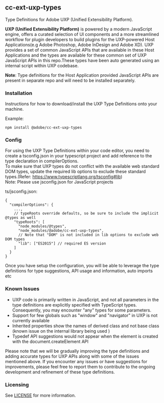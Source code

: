 ## cc-ext-uxp-types

Type Definitions for Adobe UXP (Unified Extensibility Platform).


**UXP (Unified Extensibility Platform)** is powered by a modern JavaScript engine, offers a curated selection of UI components and a more streamlined workflow for plugin developers to build plugins for the UXP-powered Host Applications(e.g Adobe Photoshop, Adobe InDesign and Adobe XD).
UXP provides a set of common JavaScript APIs that are available in these Host Applications and the types are available for these common set of UXP JavaScript APIs in this repo.These types have been auto generated using an internal script within UXP codebase.

**Note**: Type definitions for the Host Application provided JavaScript APIs are present in separate repo and will need to be installed separately.

### Installation

Instructions for how to download/install the UXP Type Definitions onto your machine.

Example:
```
npm install @adobe/cc-ext-uxp-types
```

### Config
For using the UXP Type Definitions within your code editor, you need to create a tsconfig.json in your typescript project and add reference to the type declaration in compilerOptions.</br>
To make sure that UXP types do not conflict with the available web standard DOM types, update the required lib options to exclude these standard types.(Refer: https://www.typescriptlang.org/tsconfig#lib)</br>
Note: Please use jsconfig.json for JavaScript projects</br>

ts/jsconfig.json:
```
{
  "compilerOptions": {
    ...,
    // typeRoots override defaults, so be sure to include the implicit @types as well
    "typeRoots": [
      "node_modules/@types",
      "node_modules/@adobe/cc-ext-uxp-types",
      // Note that "DOM" is not included in lib options to exclude web DOM types
      "lib": ["ES2015"] // required ES version 
    ]
  }
}
```
Once you have setup the configuration, you will be able to leverage the type definitions for type suggestions, API usage and information, auto imports etc

### Known Issues
* UXP code is primarily written in JavaScript, and not all parameters in the type definitions are explicitly specified with TypeScript types. Consequently, you may encounter "any" types for some parameters.
* Support for few globals such as "window" and "navigator" in UXP is not currently available
* Inherited properties show the names of derived class and not base class (known issue on the internal library being used )
* Typedef API suggestions would not appear when the element is created with the document.createElement API  

Please note that we will be gradually improving the type definitions and adding accurate types for UXP APIs along with some of the issues mentioned above.
If you encounter any issues or have suggestions for improvements, please feel free to report them to contribute to the ongoing development and refinement of these type definitions.

### Licensing

See [LICENSE](LICENSE) for more information.
